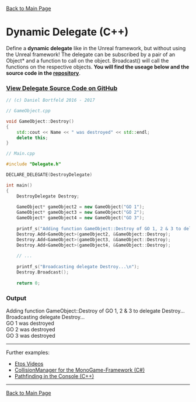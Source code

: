 [Back to Main Page](https://ogoxhammerschild.github.io/)

<a name="Dynamic_Delegate"/>

# Dynamic Delegate (C++)

Define a **dynamic delegate** like in the Unreal framework, but without using the Unreal framework! The delegate can be subscribed by a pair of an Object\* and a function to call on the object. Broadcast() will call the functions on the respective objects.
**You will find the useage below and the source code in the [repository](https://github.com/OgoxHammerschild/OgoxHammerschild.github.io/blob/master/Composition/Delegate.h)**.    
### [View Delegate Source Code on GitHub](https://github.com/OgoxHammerschild/OgoxHammerschild.github.io/blob/master/Composition/Delegate.h)

```c++
// (c) Daniel Bortfeld 2016 - 2017

// GameObject.cpp

void GameObject::Destroy()
{
	std::cout << Name << " was destroyed" << std::endl;
	delete this;
}

// Main.cpp

#include "Delegate.h"

DECLARE_DELEGATE(DestroyDelegate)

int main()
{
	DestroyDelegate Destroy;
    
	GameObject* gameObject2 = new GameObject("GO 1");
	GameObject* gameObject3 = new GameObject("GO 2");
	GameObject* gameObject4 = new GameObject("GO 3");
    
    printf_s("Adding function GameObject::Destroy of GO 1, 2 & 3 to delegate Destroy...\n");
	Destroy.Add<GameObject>(gameObject2, &GameObject::Destroy);
	Destroy.Add<GameObject>(gameObject3, &GameObject::Destroy);
	Destroy.Add<GameObject>(gameObject4, &GameObject::Destroy);
    
    // ...
    
    printf_s("Broadcasting delegate Destroy...\n");
	Destroy.Broadcast();
    
    return 0;
```

### Output

Adding function GameObject::Destroy of GO 1, 2 & 3 to delegate Destroy...    
Broadcasting delegate Destroy...    
GO 1 was destroyed    
GO 2 was destroyed    
GO 3 was destroyed    

***    

Further examples:   

* [Etos Videos](https://ogoxhammerschild.github.io/Etos/)    
* [CollisionManager for the MonoGame-Framework (C#)](https://ogoxhammerschild.github.io/Collision/)    
* [Pathfinding in the Console (C++)](https://ogoxhammerschild.github.io/Console-Pathfinding/)    

***    

[Back to Main Page](https://ogoxhammerschild.github.io/)   
